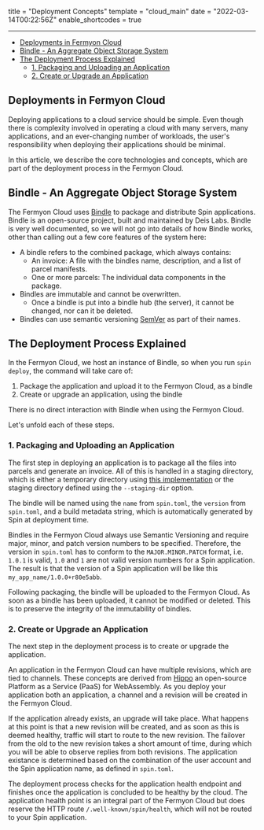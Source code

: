 title = "Deployment Concepts"
template = "cloud_main"
date = "2022-03-14T00:22:56Z"
enable_shortcodes = true

---

- [Deployments in Fermyon Cloud](#deployments-in-fermyon-cloud)
- [Bindle - An Aggregate Object Storage System](#bindle---an-aggregate-object-storage-system)
- [The Deployment Process Explained](#the-deployment-process-explained)
  - [1. Packaging and Uploading an Application](#1-packaging-and-uploading-an-application)
  - [2. Create or Upgrade an Application](#2-create-or-upgrade-an-application)

## Deployments in Fermyon Cloud

Deploying applications to a cloud service should be simple. Even though there is complexity involved in operating a cloud with many servers, many applications, and an ever-changing number of workloads, the user's responsibility when deploying their applications should be minimal.

In this article, we describe the core technologies and concepts, which are part of the deployment process in the Fermyon Cloud.

## Bindle - An Aggregate Object Storage System

The Fermyon Cloud uses [Bindle](https://github.com/deislabs/bindle) to package and distribute Spin applications. Bindle is an open-source project, built and maintained by Deis Labs. Bindle is very well documented, so we will not go into details of how Bindle works, other than calling out a few core features of the system here:

- A bindle refers to the combined package, which always contains:
  - An invoice: A file with the bindles name, description, and a list of parcel manifests.
  - One or more parcels: The individual data components in the package.
- Bindles are immutable and cannot be overwritten.
  - Once a bindle is put into a bindle hub (the server), it cannot be changed, nor can it be deleted.
- Bindles can use semantic versioning [SemVer](https://semver.org) as part of their names.

## The Deployment Process Explained

In the Fermyon Cloud, we host an instance of Bindle, so when you run `spin deploy`, the command will take care of:
1. Package the application and upload it to the Fermyon Cloud, as a bindle
2. Create or upgrade an application, using the bindle

There is no direct interaction with Bindle when using the Fermyon Cloud.

Let's unfold each of these steps.

### 1. Packaging and Uploading an Application

The first step in deploying an application is to package all the files into parcels and generate an invoice.  All of this is handled in a staging directory, which is either a temporary directory using [this implementation](https://doc.rust-lang.org/std/env/fn.temp_dir.html#platform-specific-behavior) or the staging directory defined using the `--staging-dir` option.

The bindle will be named using the `name` from `spin.toml`, the `version` from `spin.toml`, and a build metadata string, which is automatically generated by Spin at deployment time.

Bindles in the Fermyon Cloud always use Semantic Versioning and require major, minor, and patch version numbers to be specified. Therefore, the version in `spin.toml` has to conform to the `MAJOR.MINOR.PATCH` format, i.e. `1.0.1` is valid, `1.0` and `1` are not valid version numbers for a Spin application. The result is that the version of a Spin application will be like this `my_app_name/1.0.0+r80e5abb`.

Following packaging, the bindle will be uploaded to the Fermyon Cloud. As soon as a bindle has been uploaded, it cannot be modified or deleted. This is to preserve the integrity of the immutability of bindles.

### 2. Create or Upgrade an Application

The next step in the deployment process is to create or upgrade the application.

An application in the Fermyon Cloud can have multiple revisions, which are tied to channels. These concepts are derived from [Hippo](https://docs.hippofactory.dev/) an open-source Platform as a Service (PaaS) for WebAssembly. As you deploy your application both an application, a channel and a revision will be created in the Fermyon Cloud.

If the application already exists, an upgrade will take place. What happens at this point is that a new revision will be created, and as soon as this is deemed healthy, traffic will start to route to the new revision. The failover from the old to the new revision takes a short amount of time, during which you will be able to observe replies from both revisions. The application existance is determined based on the combination of the user account and the Spin application name, as defined in `spin.toml`.

The deployment process checks for the application health endpoint and finishes once the application is concluded to be healthy by the cloud. The application health point is an integral part of the Fermyon Cloud but does reserve the HTTP route `/.well-known/spin/health`, which will not be routed to your Spin application.
